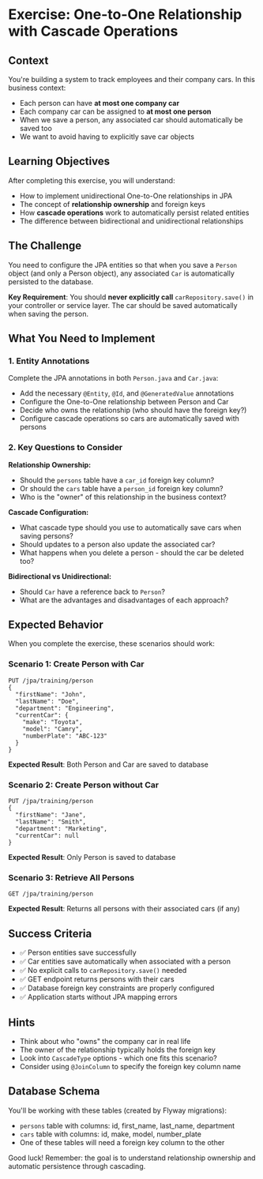 # Exercise: One-to-One Relationship with Cascade Operations

## Context
You're building a system to track employees and their company cars. In this business context:
- Each person can have **at most one company car**
- Each company car can be assigned to **at most one person**
- When we save a person, any associated car should automatically be saved too
- We want to avoid having to explicitly save car objects

## Learning Objectives
After completing this exercise, you will understand:
- How to implement unidirectional One-to-One relationships in JPA
- The concept of **relationship ownership** and foreign keys
- How **cascade operations** work to automatically persist related entities
- The difference between bidirectional and unidirectional relationships

## The Challenge
You need to configure the JPA entities so that when you save a `Person` object (and only a Person object), any 
associated `Car` is automatically persisted to the database.

**Key Requirement**: You should **never explicitly call** `carRepository.save()` in your controller 
or service layer. The car should be saved automatically when saving the person.

## What You Need to Implement

### 1. Entity Annotations
Complete the JPA annotations in both `Person.java` and `Car.java`:

- Add the necessary `@Entity`, `@Id`, and `@GeneratedValue` annotations
- Configure the One-to-One relationship between Person and Car
- Decide who owns the relationship (who should have the foreign key?)
- Configure cascade operations so cars are automatically saved with persons

### 2. Key Questions to Consider

**Relationship Ownership:**
- Should the `persons` table have a `car_id` foreign key column?
- Or should the `cars` table have a `person_id` foreign key column?
- Who is the "owner" of this relationship in the business context?

**Cascade Configuration:**
- What cascade type should you use to automatically save cars when saving persons?
- Should updates to a person also update the associated car?
- What happens when you delete a person - should the car be deleted too?

**Bidirectional vs Unidirectional:**
- Should `Car` have a reference back to `Person`?
- What are the advantages and disadvantages of each approach?

## Expected Behavior

When you complete the exercise, these scenarios should work:

### Scenario 1: Create Person with Car
```http
PUT /jpa/training/person
{
  "firstName": "John",
  "lastName": "Doe", 
  "department": "Engineering",
  "currentCar": {
    "make": "Toyota",
    "model": "Camry",
    "numberPlate": "ABC-123"
  }
}
```
**Expected Result**: Both Person and Car are saved to database

### Scenario 2: Create Person without Car
```http
PUT /jpa/training/person
{
  "firstName": "Jane",
  "lastName": "Smith",
  "department": "Marketing",
  "currentCar": null
}
```
**Expected Result**: Only Person is saved to database

### Scenario 3: Retrieve All Persons
```http
GET /jpa/training/person
```
**Expected Result**: Returns all persons with their associated cars (if any)

## Success Criteria
- ✅ Person entities save successfully
- ✅ Car entities save automatically when associated with a person
- ✅ No explicit calls to `carRepository.save()` needed
- ✅ GET endpoint returns persons with their cars
- ✅ Database foreign key constraints are properly configured
- ✅ Application starts without JPA mapping errors

## Hints
- Think about who "owns" the company car in real life
- The owner of the relationship typically holds the foreign key
- Look into `CascadeType` options - which one fits this scenario?
- Consider using `@JoinColumn` to specify the foreign key column name

## Database Schema
You'll be working with these tables (created by Flyway migrations):
- `persons` table with columns: id, first_name, last_name, department
- `cars` table with columns: id, make, model, number_plate
- One of these tables will need a foreign key column to the other

Good luck! Remember: the goal is to understand relationship ownership and automatic persistence through cascading.
